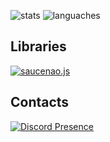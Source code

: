 ![stats](https://github-readme-stats.vercel.app/api?username=ilfey&icon_color=007fff&title_color=007fff&text_color=888&bg_color=00000000&show_icons=true&hide_border=true&locale=ru&count_private=true&disable_animations=true&include_all_commits=true)
![languaches](https://github-readme-stats.vercel.app/api/top-langs/?username=ilfey&icon_color=007fff&title_color=007fff&text_color=888&bg_color=00000000&hide_border=true&locale=ru&card_width=400&langs_count=8&layout=compact)

## Libraries

[![saucenao.js](https://github-readme-stats.vercel.app/api/pin/?username=ilfey&repo=SauceNao.js&icon_color=007fff&title_color=007fff&text_color=888&bg_color=00000000&card_width=500&hide_border=true)](https://github.com/ilfey/SauceNao.js)

## Contacts

[![Discord Presence](https://lanyard-profile-readme.vercel.app/api/696281292408619039?bg=00000000)](https://discord.com/users/696281292408619039)
